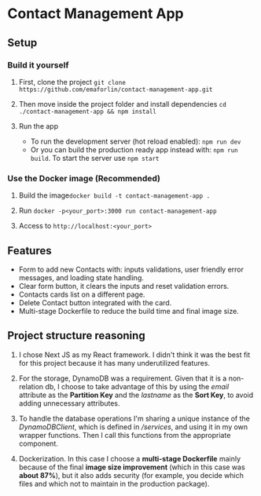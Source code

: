 # Contact Management App

## Setup

### Build it yourself

1. First, clone the project `git clone https://github.com/emaforlin/contact-management-app.git`

2. Then move inside the project folder and install dependencies `cd ./contact-management-app && npm install`

3. Run the app
    * To run the development server (hot reload enabled): `npm run dev`
    * Or you can build the production ready app instead with: `npm run build`. To start the server use `npm start`

### Use the Docker image (Recommended)

1. Build the image`docker build -t contact-management-app .`

2. Run `docker -p<your_port>:3000 run contact-management-app`

3. Access to `http://localhost:<your_port>`


## Features

* Form to add new Contacts with: inputs validations, user friendly error messages, and loading state handling.
* Clear form button, it clears the inputs and reset validation errors.
* Contacts cards list on a different page.
* Delete Contact button integrated with the card.
* Multi-stage Dockerfile to reduce the build time and final image size.

## Project structure reasoning

1. I chose Next JS as my React framework. I didn't think it was the best fit for this project because it has many underutilized features.

2. For the storage, DynamoDB was a requirement. Given that it is a non-relation db, I choose to take advantage of this by using the *email* attribute as the __Partition Key__ and the  *lastname* as the __Sort Key__, to avoid adding unnecessary attributes.

3. To handle the database operations I'm sharing a unique instance of the *DynamoDBClient*, which is defined in */services*, and using it in my own wrapper functions. Then I call this functions from the appropriate component.

4. Dockerization. In this case I choose a __multi-stage Dockerfile__ mainly because of the final __image size improvement__ (which in this case was __about 87%__), but it also adds security (for example, you decide which files and which not to maintain in the production package).